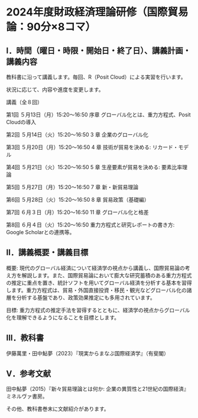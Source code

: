 # 2024年度財政経済理論研修（国際貿易論：90分×8コマ）

## Ⅰ．時間（曜日・時限・開始日・終了日）、講義計画・講義内容

教科書に沿って講義します。毎回、R（Posit Cloud）による実習を行います。

状況に応じて、内容や進度を変更します。

講義（全８回）

第1回	５月13日（月）15:20～16:50 序章 グローバル化とは、重力方程式、Posit Cloudの導入

第2回	５月14日（火）15:20～16:50 3 章 企業のグローバル化

第3回	５月20日（月）15:20～16:50 4 章 技術が貿易を決める: リカード・モデル

第4回	５月21日（火）15:20～16:50 5 章 生産要素が貿易を決める: 要素比率理論

第5回	５月27日（月）15:20～16:50 7 章 新・新貿易理論

第6回	５月28日（火）15:20～16:50 8 章 貿易政策（基礎編）

第7回	６月３日（月）15:20～16:50 11 章 グローバル化と格差

第8回	６月４日（火）15:20～16:50 重力方程式と研究レポートの書き方: Google Scholarとの連携等。

## Ⅱ．講義概要・講義目標
概要: 現代のグローバル経済について経済学の視点から講義し、国際貿易論の考え方を解説します。また、国際貿易論において膨大な研究蓄積のある重力方程式の推定に重点を置き、統計ソフトを用いてグローバル経済を分析する基本を習得します。重力方程式は、貿易・外国直接投資・移民・観光などグローバル化の諸層を分析する基盤であり、政策効果推定にも多用されています。

目標: 重力方程式の推定手法を習得するとともに、経済学の視点からグローバル化を理解できるようになることを目標とします。

## III．教科書
伊藤萬里・田中鮎夢（2023）『現実からまなぶ国際経済学』（有斐閣）

## Ⅴ．参考文献
田中鮎夢（2015）『新々貿易理論とは何か: 企業の異質性と21世紀の国際経済』ミネルヴァ書房。

その他、教科書巻末に文献紹介があります。




  
　　
　　
　　
　　
　　
　　
　　

